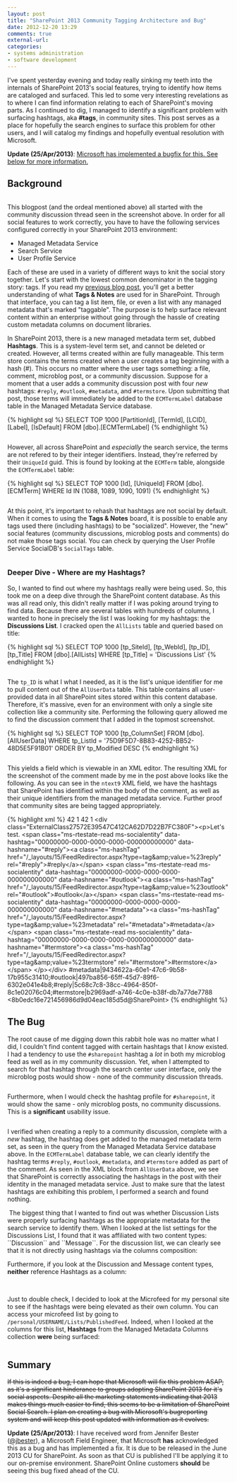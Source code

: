 ```yaml
---
layout: post
title: "SharePoint 2013 Community Tagging Architecture and Bug"
date: 2012-12-20 13:29
comments: true
external-url: 
categories: 
- systems administration
- software development
---
```

I've spent yesterday evening and today really sinking my teeth into the internals of SharePoint 2013's social features, trying to identify how items are cataloged and surfaced. This led to some very interesting revelations as to where I can find information relating to each of SharePoint's moving parts. As I continued to dig, I managed to identify a significant problem with surfacing hashtags, aka **#tags**, in community sites. This post serves as a place for hopefully the search engines to surface this problem for other users, and I will catalog my findings and hopefully eventual resolution with Microsoft. 
<!--more-->

**Update (25/Apr/2013)**: <a href="#update">Microsoft has implemented a bugfix for this. See below for more information.</a>

Background
----------
<img style="float:center" src="/images/posts/2012-12-20-sharepoint-2013-community-tagging-architecture-and-bug/bug-1-community-discussion.png" alt="" />

This blogpost (and the ordeal mentioned above) all started with the community discussion thread seen in the screenshot above. In order for all social features to work correctly, you have to have the following services configured correctly in your SharePoint 2013 environment:

 * Managed Metadata Service
 * Search Service 
 * User Profile Service

Each of these are used in a variety of different ways to knit the social story together. Let's start with the lowest common denominator in the tagging story: tags. If you read my [previous blog post](http://www.chrisweldon.net/blog/2012/12/18/sharepoint-2013-tagging-social-tags/), you'll get a better understanding of what **Tags & Notes** are used for in SharePoint. Through that interface, you can tag a list item, file, or even a list with any managed metadata that's marked "taggable". The purpose is to help surface relevant content within an enterprise without going through the hassle of creating custom metadata columns on document libraries. 

In SharePoint 2013, there is a new managed metadata term set, dubbed **Hashtags**. This is a system-level term set, and cannot be deleted or created. However, all terms created within are fully manageable. This term store contains the terms created when a user creates a tag beginning with a hash (#). This occurs no matter where the user tags something: a file, comment, microblog post, or a community discussion. Suppose for a moment that a user adds a community discussion post with four *new* hashtags: ``#reply``, ``#outlook``, ``#metadata``, and ``#termstore``. Upon submitting that post, those terms will immediately be added to the ``ECMTermLabel`` database table in the Managed Metadata Service database. 

{% highlight sql %}
SELECT TOP 1000 [PartitionId], [TermId], [LCID], [Label], [IsDefault]
FROM [dbo].[ECMTermLabel] 
{% endhighlight %}

<img style="float:center" src="/images/posts/2012-12-20-sharepoint-2013-community-tagging-architecture-and-bug/bug-2-termstore.png" alt="" />

However, all across SharePoint and *especially* the search service, the terms are not refered to by their integer identifiers. Instead, they're referred by their ``UniqueId`` guid. This is found by looking at the ``ECMTerm`` table, alongside the ``ECMTermLabel`` table:

{% highlight sql %}
SELECT TOP 1000 [Id], [UniqueId]
FROM [dbo].[ECMTerm] 
WHERE Id IN (1088, 1089, 1090, 1091)
{% endhighlight %}

<img style="float:center" src="/images/posts/2012-12-20-sharepoint-2013-community-tagging-architecture-and-bug/bug-3-term-uniqueid.png" alt="" />

At this point, it's important to rehash that hashtags are not social by default. When it comes to using the **Tags & Notes** board, it is possible to enable any tags used there (including hashtags) to be "socialized". However, the "new" social features (community discussions, microblog posts and comments) do not make those tags social. You can check by querying the User Profile Service SocialDB's ``SocialTags`` table.

<img style="float:center" src="/images/posts/2012-12-20-sharepoint-2013-community-tagging-architecture-and-bug/bug-4-socialtags.png" alt="" />

### Deeper Dive - Where are my Hashtags? 

So, I wanted to find out where my hashtags really were being used. So, this took me on a deep dive through the SharePoint content database. As this was all read only, this didn't really matter if I was poking around trying to find data. Because there are several tables with hundreds of columns, I wanted to hone in precisely the list I was looking for my hashtags: the **Discussions List**. I cracked open the ``AllLists`` table and queried based on title:

{% highlight sql %}
SELECT TOP 1000 [tp_SiteId], [tp_WebId], [tp_ID], [tp_Title] 
FROM [dbo].[AllLists] 
WHERE [tp_Title] = 'Discussions List'
{% endhighlight %}

<img style="float:center" src="/images/posts/2012-12-20-sharepoint-2013-community-tagging-architecture-and-bug/bug-5-contentdb-listid.png" alt="" />

The ``tp_ID`` is what I what I needed, as it is the list's unique identifier for me to pull content out of the ``AllUserData`` table. This table contains all user-provided data in all SharePoint sites stored within this content database. Therefore, it's massive, even for an environment with only a single site collection like a community site. Performing the following query allowed me to find the discussion comment that I added in the topmost screenshot. 

{% highlight sql %}
SELECT TOP 1000 [tp_ColumnSet] 
FROM [dbo].[AllUserData] 
WHERE tp_ListId = '75D9F5D7-8B83-4252-BB52-48D5E5F91B01' ORDER BY tp_Modified DESC
{% endhighlight %}

<img style="float:center" src="/images/posts/2012-12-20-sharepoint-2013-community-tagging-architecture-and-bug/bug-6-contentdb-discussioncomment.png" alt="" />

This yields a field which is viewable in an XML editor. The resulting XML for the screenshot of the comment made by me in the post above looks like the following. As you can see in the ``ntext9`` XML field, we have the hashtags that SharePoint has identified within the body of the comment, as well as their unique identifiers from the managed metadata service. Further proof that community sites are being tagged appropriately. 

{% highlight xml %}
<int1>42</int1>
<int2>1</int2>
<int3>42</int3>
<int7>1</int7>
<ntext2>&lt;div class="ExternalClass27572E39547C412CA62D7D22B7FC380F"&gt;&lt;p&gt;Let's test. &lt;span class="ms-rtestate-read ms-socialentity" data-hashtag="00000000-0000-0000-0000-000000000000" data-hashname="#reply"&gt;&lt;a class="ms-hashTag" href="/_layouts/15/FeedRedirector.aspx?type=tag&amp;amp;value=%23reply" rel="#reply"&gt;#reply&lt;/a&gt;&lt;/span&gt; &lt;span class="ms-rtestate-read ms-socialentity" data-hashtag="00000000-0000-0000-0000-000000000000" data-hashname="#outlook"&gt;&lt;a class="ms-hashTag" href="/_layouts/15/FeedRedirector.aspx?type=tag&amp;amp;value=%23outlook" rel="#outlook"&gt;#outlook&lt;/a&gt;&lt;/span&gt; &lt;span class="ms-rtestate-read ms-socialentity" data-hashtag="00000000-0000-0000-0000-000000000000" data-hashname="#metadata"&gt;&lt;a class="ms-hashTag" href="/_layouts/15/FeedRedirector.aspx?type=tag&amp;amp;value=%23metadata" rel="#metadata"&gt;#metadata&lt;/a&gt;&lt;/span&gt; &lt;span class="ms-rtestate-read ms-socialentity" data-hashtag="00000000-0000-0000-0000-000000000000" data-hashname="#termstore"&gt;&lt;a class="ms-hashTag" href="/_layouts/15/FeedRedirector.aspx?type=tag&amp;amp;value=%23termstore" rel="#termstore"&gt;#termstore&lt;/a&gt;&lt;/span&gt; &lt;/p&gt;&lt;/div&gt;</ntext2>
<ntext9>#metadata|9434622a-60e1-47c6-9b58-17b955c31410;#outlook|497ba856-65ff-45d7-89f6-6302e041e4b8;#reply|5c68c7c8-38cc-4964-850f-8c1e02076c04;#termstore|b2969adf-a746-4c0e-b38f-db7a77de7788</ntext9>
<nvarchar3>&lt;8b0edc16e721456986d9d04eac185d5d@SharePoint&gt;</nvarchar3>
{% endhighlight %}

The Bug
-------
The root cause of me digging down this rabbit hole was no matter what I did, I couldn't find content tagged with certain hashtags that I *know* existed. I had a tendency to use the ``#sharepoint`` hashtag a *lot* in both my microblog feed as well as in my community discussion. Yet, when I attempted to search for that hashtag through the search center user interface, only the microblog posts would show - none of the community discussion threads. 

<img style="float:center" src="/images/posts/2012-12-20-sharepoint-2013-community-tagging-architecture-and-bug/bug-7-search.png" alt="" />

Furthermore, when I would check the hashtag profile for ``#sharepoint``, it would show the same - only microblog posts, no community discussions. This is a **significant** usability issue. 

<img style="float:center" src="/images/posts/2012-12-20-sharepoint-2013-community-tagging-architecture-and-bug/bug-8-hashtagprofile.png" alt="" />

I verified when creating a reply to a community discussion, complete with a *new* hashtag, the hashtag does get added to the managed metadata term set, as seen in the query from the Managed Metadata Service database above. In the ``ECMTermLabel`` database table, we can clearly identify the hashtag terms ``#reply``, ``#outlook``, ``#metadata``, and ``#termstore`` added as part of the comment. As seen in the XML block from ``AllUserData`` above, we see that SharePoint is correctly associating the hashtags in the post with their identity in the managed metadata service. Just to make sure that the latest hashtags are exhibiting this problem, I performed a search and found nothing. 

<img style="float:center" src="/images/posts/2012-12-20-sharepoint-2013-community-tagging-architecture-and-bug/bug-9-outlook.png" alt="" />

<img style="float:right" src="/images/posts/2012-12-20-sharepoint-2013-community-tagging-architecture-and-bug/bug-10-contenttypes.png" alt="" />
The biggest thing that I wanted to find out was whether Discussion Lists were properly surfacing hashtags as the appropriate metadata for the search service to identify them. When I looked at the list settings for the Discussions List, I found that it was affiliated with two content types: ``Discussion`` and ``Message``. For the discussion list, we can clearly see that it is not directly using hashtags via the columns composition:

<img style="float:center" src="/images/posts/2012-12-20-sharepoint-2013-community-tagging-architecture-and-bug/bug-11-columns.png" alt="" />

Furthermore, if you look at the Discussion and Message content types, **neither** reference Hashtags as a column:

<img style="float:center" src="/images/posts/2012-12-20-sharepoint-2013-community-tagging-architecture-and-bug/bug-12-discussion-columns.png" alt="" />
<img style="float:center" src="/images/posts/2012-12-20-sharepoint-2013-community-tagging-architecture-and-bug/bug-13-message-columns.png" alt="" />

Just to double check, I decided to look at the Microfeed for my personal site to see if the hashtags were being elevated as their own column. You can access your microfeed list by going to ``/personal/USERNAME/Lists/PublishedFeed``. Indeed, when I looked at the columns for this list, **Hashtags** from the Managed Metadata Columns collection **were** being surfaced:

<img style="float:center" src="/images/posts/2012-12-20-sharepoint-2013-community-tagging-architecture-and-bug/bug-14-publishedfeed-columns.png" alt="" />

Summary
-------
~~If this is indeed a bug, I can hope that Microsoft will fix this problem ASAP, as it's a significant hinderance to groups adopting SharePoint 2013 for it's social aspects. Despite all the marketing statements indicating that 2013 makes things much easier to find, this seems to be a limitation of SharePoint Social Search. I plan on creating a bug with Microsoft's bugreporting system and will keep this post updated with information as it evolves.~~

**Update (25/Apr/2013)**: I have received word from Jennifer Bester (<a href="http://twitter.com/jbester" name="update" target="_blank">@jbester</a>), a Microsoft Field Engineer, that Microsoft **has** acknowledged this as a bug and has implemented a fix. It is due to be released in the June 2013 CU for SharePoint. As soon as that CU is published I'll be applying it to our on-premise environment. SharePoint Online customers **should** be seeing this bug fixed ahead of the CU. 
